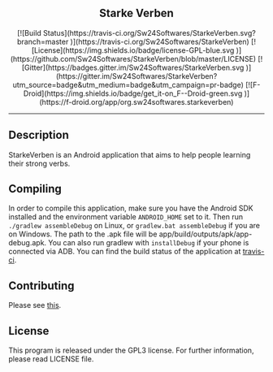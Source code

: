 <h2 align="center">Starke Verben</h2>

<p align="center">
[![Build Status](https://travis-ci.org/Sw24Softwares/StarkeVerben.svg?branch=master )](https://travis-ci.org/Sw24Softwares/StarkeVerben) [![License](https://img.shields.io/badge/license-GPL-blue.svg )](https://github.com/Sw24Softwares/StarkeVerben/blob/master/LICENSE) [![Gitter](https://badges.gitter.im/Sw24Softwares/StarkeVerben.svg )](https://gitter.im/Sw24Softwares/StarkeVerben?utm_source=badge&utm_medium=badge&utm_campaign=pr-badge) [![F-Droid](https://img.shields.io/badge/get_it-on_F--Droid-green.svg )](https://f-droid.org/app/org.sw24softwares.starkeverben)
</p>

---

## Description
StarkeVerben is an Android application that aims to help people learning their strong verbs.

## Compiling
In order to compile this application, make sure you have the Android SDK installed and the environment variable `ANDROID_HOME` set to it. Then run `./gradlew assembleDebug` on Linux, or `gradlew.bat assembleDebug` if you are on Windows. The path to the .apk file will be app/build/outputs/apk/app-debug.apk. You can also run gradlew with `installDebug` if your phone is connected via ADB. You can find the build status of the application at [travis-ci](https://travis-ci.org).

## Contributing
Please see [this](https://github.com/Sw24Softwares/StarkeVerben/blob/master/CONTRIBUTING.md).

## License
This program is released under the GPL3 license. For further information, please read LICENSE file.
